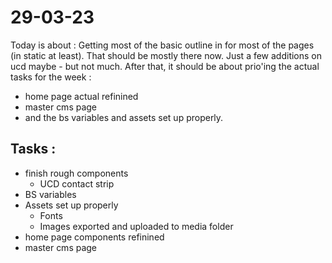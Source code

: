 # 29-03-23

Today is about :
Getting most of the basic outline in for most of the pages (in static at least). That should be mostly there now. Just a few additions on ucd maybe - but not much.
After that, it should be about prio'ing the actual tasks for the week :
- home page actual refinined
- master cms page
- and the bs variables and assets set up properly.

## Tasks :
- finish rough components
  - UCD contact strip
- BS variables
- Assets set up properly
  - Fonts
  - Images exported and uploaded to media folder
- home page components refinined
- master cms page
